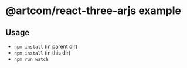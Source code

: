 # @artcom/react-three-arjs example

## Usage
* `npm install` (in parent dir)
* `npm install` (in this dir)
* `npm run watch`

